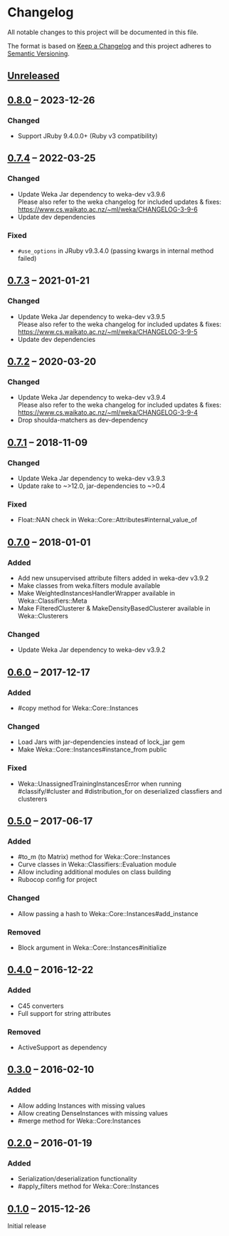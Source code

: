 # Changelog

All notable changes to this project will be documented in this file.

The format is based on [Keep a Changelog](http://keepachangelog.com/en/1.0.0/)
and this project adheres to
[Semantic Versioning](http://semver.org/spec/v2.0.0.html).

## [Unreleased]

## [0.8.0] – 2023-12-26

### Changed
- Support JRuby 9.4.0.0+ (Ruby v3 compatibility)

## [0.7.4] – 2022-03-25

### Changed

- Update Weka Jar dependency to weka-dev v3.9.6  
  Please also refer to the weka changelog for included updates & fixes:  
  https://www.cs.waikato.ac.nz/~ml/weka/CHANGELOG-3-9-6
- Update dev dependencies

### Fixed

- `#use_options` in JRuby v9.3.4.0 (passing kwargs in internal method failed)

## [0.7.3] – 2021-01-21

### Changed

- Update Weka Jar dependency to weka-dev v3.9.5  
  Please also refer to the weka changelog for included updates & fixes:  
  https://www.cs.waikato.ac.nz/~ml/weka/CHANGELOG-3-9-5
- Update dev dependencies

## [0.7.2] – 2020-03-20

### Changed

- Update Weka Jar dependency to weka-dev v3.9.4  
  Please also refer to the weka changelog for included updates & fixes:  
  https://www.cs.waikato.ac.nz/~ml/weka/CHANGELOG-3-9-4
- Drop shoulda-matchers as dev-dependency

## [0.7.1] – 2018-11-09

### Changed

- Update Weka Jar dependency to weka-dev v3.9.3
- Update rake to \~>12.0, jar-dependencies to \~>0.4

### Fixed

- Float::NAN check in Weka::Core::Attributes#internal_value_of

## [0.7.0] – 2018-01-01

### Added

- Add new unsupervised attribute filters added in weka-dev v3.9.2
- Make classes from weka.filters module available
- Make WeightedInstancesHandlerWrapper available in Weka::Classifiers::Meta
- Make FilteredClusterer & MakeDensityBasedClusterer available in
  Weka::Clusterers

### Changed

- Update Weka Jar dependency to weka-dev v3.9.2

## [0.6.0] – 2017-12-17

### Added

- #copy method for Weka::Core::Instances

### Changed

- Load Jars with jar-dependencies instead of lock_jar gem
- Make Weka::Core::Instances#instance_from public

### Fixed

- Weka::UnassignedTrainingInstancesError when running #classify/#cluster and
  #distribution_for on deserialized classfiers and clusterers

## [0.5.0] – 2017-06-17

### Added

- #to_m (to Matrix) method for Weka::Core::Instances
- Curve classes in Weka::Classifiers::Evaluation module
- Allow including additional modules on class building
- Rubocop config for project

### Changed

- Allow passing a hash to Weka::Core::Instances#add_instance

### Removed

- Block argument in Weka::Core::Instances#initialize

## [0.4.0] – 2016-12-22

### Added

- C45 converters
- Full support for string attributes

### Removed

- ActiveSupport as dependency

## [0.3.0] – 2016-02-10

### Added

- Allow adding Instances with missing values
- Allow creating DenseInstances with missing values
- #merge method for Weka::Core:Instances

## [0.2.0] – 2016-01-19

### Added

- Serialization/deserialization functionality
- #apply_filters method for Weka::Core::Instances

## [0.1.0] – 2015-12-26

Initial release

[unreleased]: https://github.com/paulgoetze/weka-jruby/compare/v0.8.0...HEAD
[0.8.0]: https://github.com/paulgoetze/weka-jruby/compare/v0.7.4...v0.8.0
[0.7.4]: https://github.com/paulgoetze/weka-jruby/compare/v0.7.3...v0.7.4
[0.7.3]: https://github.com/paulgoetze/weka-jruby/compare/v0.7.2...v0.7.3
[0.7.2]: https://github.com/paulgoetze/weka-jruby/compare/v0.7.1...v0.7.2
[0.7.1]: https://github.com/paulgoetze/weka-jruby/compare/v0.7.0...v0.7.1
[0.7.0]: https://github.com/paulgoetze/weka-jruby/compare/v0.6.0...v0.7.0
[0.6.0]: https://github.com/paulgoetze/weka-jruby/compare/v0.5.0...v0.6.0
[0.5.0]: https://github.com/paulgoetze/weka-jruby/compare/v0.4.0...v0.5.0
[0.4.0]: https://github.com/paulgoetze/weka-jruby/compare/v0.3.0...v0.4.0
[0.3.0]: https://github.com/paulgoetze/weka-jruby/compare/v0.2.0...v0.3.0
[0.2.0]: https://github.com/paulgoetze/weka-jruby/compare/v0.1.0...v0.2.0
[0.1.0]:
  https://github.com/paulgoetze/weka-jruby/compare/ce6a985017c28ea755290a9baba4d81acddc2d20...v0.1.0

